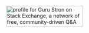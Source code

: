 <a href="https://stackexchange.com/users/2918545/guru-stron"><img src="https://stackexchange.com/users/flair/2918545.png" width="208" height="58" alt="profile for Guru Stron on Stack Exchange, a network of free, community-driven Q&amp;A sites" title="profile for Guru Stron on Stack Exchange, a network of free, community-driven Q&amp;A sites" /></a>

<!--
**gurustron/gurustron** is a ✨ _special_ ✨ repository because its `README.md` (this file) appears on your GitHub profile.

Here are some ideas to get you started:

- 🔭 I’m currently working on ...
- 🌱 I’m currently learning ...
- 👯 I’m looking to collaborate on ...
- 🤔 I’m looking for help with ...
- 💬 Ask me about ...
- 📫 How to reach me: ...
- 😄 Pronouns: ...
- ⚡ Fun fact: ...
-->
